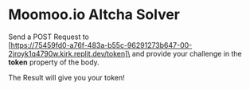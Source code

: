 
# **Moomoo.io** Altcha Solver

Send a POST Request to\
[https://75459fd0-a76f-483a-b55c-96291273b647-00-2jroyk1q4790w.kirk.replit.dev/token]\
and provide your challenge in
the **token** property of the body.

The Result will give you your token!
